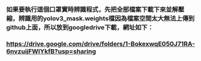 ### 如果要執行這個口罩實時辨識程式，先把全部檔案下載下來並解壓縮，辨識用的yolov3_mask.weights檔因為檔案空間太大無法上傳到github上面，所以放到googledrive下載，網址如下：
### https://drive.google.com/drive/folders/1-BokexwqE050J71RA-6nvzuijFWlYkfB?usp=sharing
